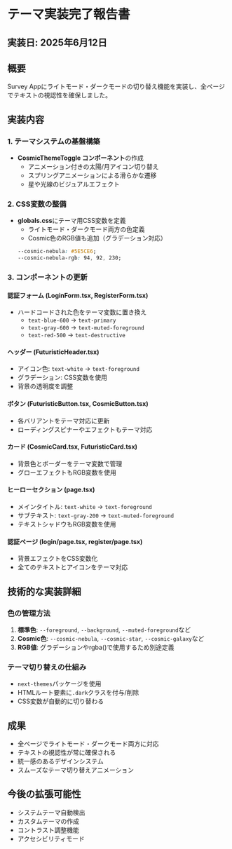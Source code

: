 # テーマ実装完了報告書

## 実装日: 2025年6月12日

## 概要
Survey Appにライトモード・ダークモードの切り替え機能を実装し、全ページでテキストの視認性を確保しました。

## 実装内容

### 1. テーマシステムの基盤構築
- **CosmicThemeToggle コンポーネント**の作成
  - アニメーション付きの太陽/月アイコン切り替え
  - スプリングアニメーションによる滑らかな遷移
  - 星や光線のビジュアルエフェクト

### 2. CSS変数の整備
- **globals.css**にテーマ用CSS変数を定義
  - ライトモード・ダークモード両方の色定義
  - Cosmic色のRGB値も追加（グラデーション対応）
  ```css
  --cosmic-nebula: #5E5CE6;
  --cosmic-nebula-rgb: 94, 92, 230;
  ```

### 3. コンポーネントの更新

#### 認証フォーム (LoginForm.tsx, RegisterForm.tsx)
- ハードコードされた色をテーマ変数に置き換え
  - `text-blue-600` → `text-primary`
  - `text-gray-600` → `text-muted-foreground`
  - `text-red-500` → `text-destructive`

#### ヘッダー (FuturisticHeader.tsx)
- アイコン色: `text-white` → `text-foreground`
- グラデーション: CSS変数を使用
- 背景の透明度を調整

#### ボタン (FuturisticButton.tsx, CosmicButton.tsx)
- 各バリアントをテーマ対応に更新
- ローディングスピナーやエフェクトもテーマ対応

#### カード (CosmicCard.tsx, FuturisticCard.tsx)
- 背景色とボーダーをテーマ変数で管理
- グローエフェクトもRGB変数を使用

#### ヒーローセクション (page.tsx)
- メインタイトル: `text-white` → `text-foreground`
- サブテキスト: `text-gray-200` → `text-muted-foreground`
- テキストシャドウもRGB変数を使用

#### 認証ページ (login/page.tsx, register/page.tsx)
- 背景エフェクトをCSS変数化
- 全てのテキストとアイコンをテーマ対応

## 技術的な実装詳細

### 色の管理方法
1. **標準色**: `--foreground`, `--background`, `--muted-foreground`など
2. **Cosmic色**: `--cosmic-nebula`, `--cosmic-star`, `--cosmic-galaxy`など
3. **RGB値**: グラデーションやrgba()で使用するため別途定義

### テーマ切り替えの仕組み
- `next-themes`パッケージを使用
- HTMLルート要素に`.dark`クラスを付与/削除
- CSS変数が自動的に切り替わる

## 成果
- 全ページでライトモード・ダークモード両方に対応
- テキストの視認性が常に確保される
- 統一感のあるデザインシステム
- スムーズなテーマ切り替えアニメーション

## 今後の拡張可能性
- システムテーマ自動検出
- カスタムテーマの作成
- コントラスト調整機能
- アクセシビリティモード